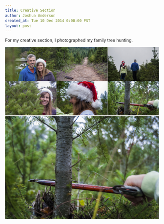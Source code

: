 ```yaml
---
title: Creative Section
author: Joshua Anderson
created_at: Tue 10 Dec 2014 0:00:00 PST
layout: post
---
```


For my creative section, I photographed my family tree hunting.

<img class="post-image" src="/images/holiday-sheet.jpg" alt="">

<img class="post-image" src="/images/tree-cut.jpg" alt="">
